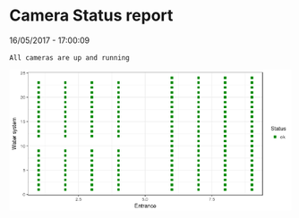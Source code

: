Camera Status report
================
16/05/2017 - 17:00:09

    All cameras are up and running

![](camreport_files/figure-markdown_github/unnamed-chunk-2-1.png)

